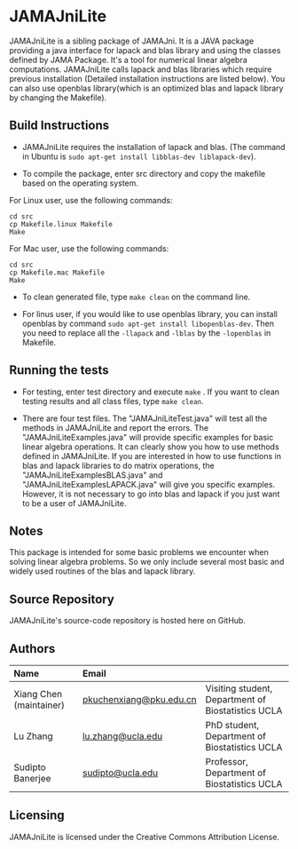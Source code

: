 # JAMAJniLite
JAMAJniLite is a sibling package of JAMAJni. It is a JAVA package providing a java interface for lapack and blas library and using the classes defined by JAMA Package. It's a tool for numerical linear algebra computations. JAMAJniLite calls lapack and blas libraries which require previous installation (Detailed installation instructions are listed below). You can also use openblas library(which is an optimized blas and lapack library by changing the Makefile).


Build Instructions
------------------

* JAMAJniLite requires the installation of lapack and blas. (The command in Ubuntu is `sudo apt-get install libblas-dev liblapack-dev`). 

* To compile the package, enter src directory and copy the makefile based on the operating system.

For Linux user, use the following commands:
```
cd src
cp Makefile.linux Makefile
Make
```

For Mac user, use the following commands:
```
cd src
cp Makefile.mac Makefile
Make
```

* To clean generated file, type `make clean` on the command line.  

* For linus user, if you would like to use openblas library, you can install openblas by command `sudo apt-get install libopenblas-dev`. Then you need to replace all the `-llapack` and `-lblas` by the `-lopenblas` in Makefile.

Running the tests
-----------------
* For testing, enter test directory and execute `make` . If you want to clean testing results and all class files, type `make clean`. 

* There are four test files. The "JAMAJniLiteTest.java" will test all the methods in JAMAJniLite and report the errors. The "JAMAJniLiteExamples.java" will provide specific examples for basic linear algebra operations. It can clearly show you how to use methods defined in JAMAJniLite. If you are interested in how to use functions in blas and lapack libraries to do matrix operations, the "JAMAJniLiteExamplesBLAS.java" and "JAMAJniLiteExamplesLAPACK.java" will give you specific examples. However, it is not necessary to go into blas and lapack if you just want to be a user of JAMAJniLite.

Notes
---------
This package is intended for some basic problems we encounter when solving linear algebra problems. So we only include several most basic and widely used routines of the blas and lapack library.


Source Repository
-----------------
JAMAJniLite's source-code repository is hosted here on GitHub.


Authors
---------

| Name   | Email       |              |
|:------ |:----------- | :----------- |
| Xiang Chen (maintainer)| pkuchenxiang@pku.edu.cn   | Visiting student, Department of Biostatistics  UCLA|
| Lu Zhang | lu.zhang@ucla.edu    | PhD student, Department of Biostatistics UCLA  |                            
| Sudipto Banerjee | sudipto@ucla.edu   | Professor, Department of Biostatistics  UCLA |
<!--- --->
                             


Licensing
---------
JAMAJniLite is licensed under the Creative Commons Attribution License. 




